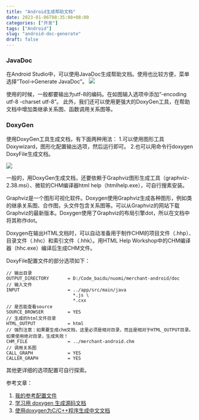 ```yaml
---
title: "Android生成帮助文档"
date: 2023-01-06T08:35:08+08:00
categories: ["开发"]
tags: ["Android"]
slug: "android-doc-generate"
draft: false
---
```


### JavaDoc
在Android Studio中，可以使用JavaDoc生成帮助文档。使用也比较方便，菜单选择”Tool->Generate JavaDoc”。
![](https://user-images.githubusercontent.com/136188064/263539680-5436942b-a8d9-49d8-92d3-00171983ead5.png)

使用的时候，一般都要输出为utf-8的编码。在如图输入选项中添加”-encoding utf-8 -charset utf-8”。
此外，我们还可以使用更强大的DoxyGen工具，在帮助文档中增加类继承关系图、函数调用关系图等。

### DoxyGen
使用DoxyGen工具生成文档，有下面两种用法：
1.可以使用图形工具Doxywizard，图形化配置输出选项，然后运行即可。
2.也可以用命令行doxygen DoxyFile生成文档。

![](https://user-images.githubusercontent.com/136188064/263539736-ce9818c5-0db3-4eb4-b64a-ce26100768dd.png)

一般的，用DoxyGen生成文档，还要依赖于Graphviz图形生成工具（graphviz-2.38.msi）、微软的CHM编译器html help（htmlhelp.exe），可自行搜素安装。

Graphviz是一个图形可视化软件。Doxygen使用Graphviz生成各种图形，例如类的继承关系图、合作图，头文件包含关系图等。可以从Graphviz的网站下载Graphviz的最新版本。Doxygen使用了Graphviz的布局引擎dot，所以在文档中将其称作dot。

Doxygen在输出HTML文档时，可以自动准备用于制作CHM的项目文件（.hhp）、目录文件（.hhc）和索引文件（.hhk）。用HTML Help Workshop中的CHM编译器（hhc.exe）编译后生成CHM文件。

DoxyFile配置文件的部分选项如下：


```
// 输出目录
OUTPUT_DIRECTORY       = D:/Code_baidu/nuomi/merchant-android/doc
// 输入文件
INPUT                  = ../app/src/main/java
                         *.js \
                         *.cxx
// 是否能查看source
SOURCE_BROWSER         = YES
// 生成的html文件目录
HTML_OUTPUT            = html
// 强烈注意：如果要生成chm文档，这里必须是相对目录，而且是相对于HTML_OUTPUT目录。如果使用绝对目录，生成失败！
CHM_FILE               = ../merchant-android.chm
// 调用关系图
CALL_GRAPH             = YES
CALLER_GRAPH           = YES
```

其他更详细的选项配置可自行探索。

参考文章：
1. [我的参考配置文件](https://blog.tianmaosheng.cn/assert/2016-09-07-01/Doxyfile%E5%8F%82%E8%80%83)
2. [学习用 doxygen 生成源码文档](https://www.ibm.com/developerworks/cn/aix/library/au-learningdoxygen/)
3. [使用doxygen为C/C++程序生成中文文档](http://www.fmddlmyy.cn/text21.html)

